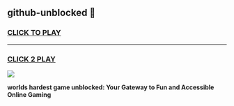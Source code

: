 
## github-unblocked 👋
<h3>
<a href="https://premium.freeplayer.one?title=github-unblocked&ref=14F">CLICK TO PLAY</a></h3>
<hr>

<h3>
<a href="https://premium.freeplayer.one?title=github-unblocked&ref=14F">CLICK 2 PLAY</a>
  
</h3>

<a href="https://premium.freeplayer.one?title=github-unblocked&ref=12F/"><img src="https://clearcache.store/games.png"></a>


**worlds hardest game unblocked: Your Gateway to Fun and Accessible Online Gaming**

